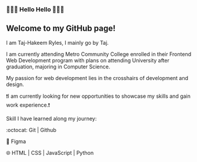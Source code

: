 ### 👋👋👋 Hello Hello 👋👋👋
## Welcome to my GitHub page!

<!--
**t-ryles/t-ryles** is a ✨ _special_ ✨ repository because its `README.md` (this file) appears on your GitHub profile.

Here are some ideas to get you started:

- 🔭 I’m currently working on ...
- 🌱 I’m currently learning ...
- 👯 I’m looking to collaborate on ...
- 🤔 I’m looking for help with ...
- 💬 Ask me about ...
- 📫 How to reach me: ...
- 😄 Pronouns: ...
- ⚡ Fun fact: ...
-->

I am Taj-Hakeem Ryles, I mainly go by Taj. 

I am currently attending Metro Community College enrolled in their Frontend Web Development program with plans on attending University after graduation, majoring in Computer Science.

My passion for web development lies in the crosshairs of development and design.

:exclamation:I am currently looking for new opportunities to showcase my skills and gain work experience.:exclamation:

Skill I have learned along my journey: 

:octocat: Git | Github

:art: Figma

:globe_with_meridians: HTML | CSS | JavaScript | Python

